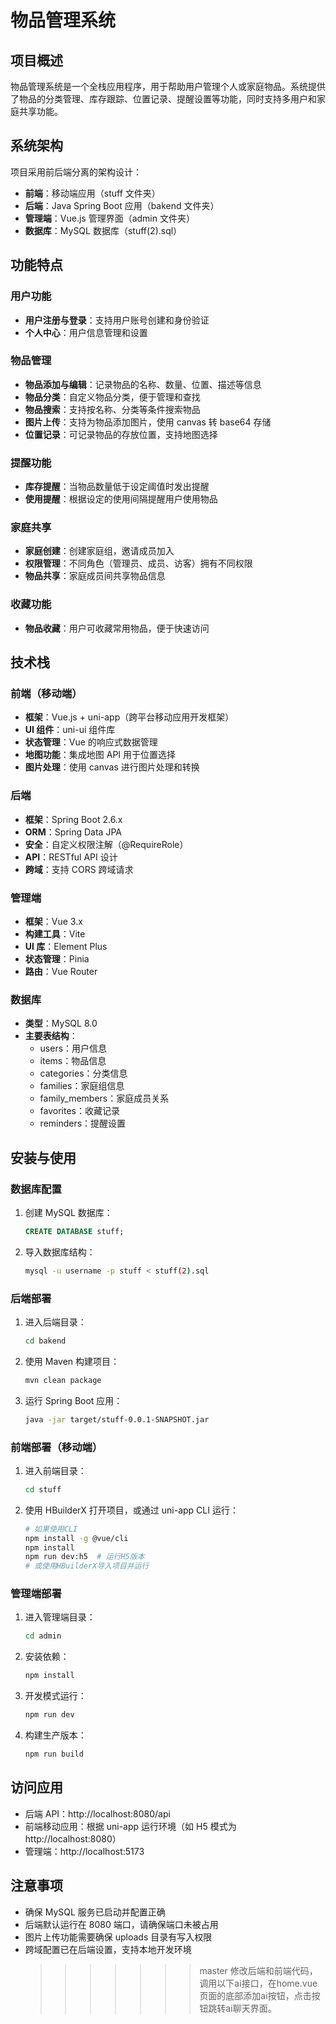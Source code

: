 # 物品管理系统

## 项目概述

物品管理系统是一个全栈应用程序，用于帮助用户管理个人或家庭物品。系统提供了物品的分类管理、库存跟踪、位置记录、提醒设置等功能，同时支持多用户和家庭共享功能。

## 系统架构

项目采用前后端分离的架构设计：

- **前端**：移动端应用（stuff 文件夹）
- **后端**：Java Spring Boot 应用（bakend 文件夹）
- **管理端**：Vue.js 管理界面（admin 文件夹）
- **数据库**：MySQL 数据库（stuff(2).sql）

## 功能特点

### 用户功能

- **用户注册与登录**：支持用户账号创建和身份验证
- **个人中心**：用户信息管理和设置

### 物品管理

- **物品添加与编辑**：记录物品的名称、数量、位置、描述等信息
- **物品分类**：自定义物品分类，便于管理和查找
- **物品搜索**：支持按名称、分类等条件搜索物品
- **图片上传**：支持为物品添加图片，使用 canvas 转 base64 存储
- **位置记录**：可记录物品的存放位置，支持地图选择

### 提醒功能

- **库存提醒**：当物品数量低于设定阈值时发出提醒
- **使用提醒**：根据设定的使用间隔提醒用户使用物品

### 家庭共享

- **家庭创建**：创建家庭组，邀请成员加入
- **权限管理**：不同角色（管理员、成员、访客）拥有不同权限
- **物品共享**：家庭成员间共享物品信息

### 收藏功能

- **物品收藏**：用户可收藏常用物品，便于快速访问

## 技术栈

### 前端（移动端）

- **框架**：Vue.js + uni-app（跨平台移动应用开发框架）
- **UI 组件**：uni-ui 组件库
- **状态管理**：Vue 的响应式数据管理
- **地图功能**：集成地图 API 用于位置选择
- **图片处理**：使用 canvas 进行图片处理和转换

### 后端

- **框架**：Spring Boot 2.6.x
- **ORM**：Spring Data JPA
- **安全**：自定义权限注解（@RequireRole）
- **API**：RESTful API 设计
- **跨域**：支持 CORS 跨域请求

### 管理端

- **框架**：Vue 3.x
- **构建工具**：Vite
- **UI 库**：Element Plus
- **状态管理**：Pinia
- **路由**：Vue Router

### 数据库

- **类型**：MySQL 8.0
- **主要表结构**：
  - users：用户信息
  - items：物品信息
  - categories：分类信息
  - families：家庭组信息
  - family_members：家庭成员关系
  - favorites：收藏记录
  - reminders：提醒设置

## 安装与使用

### 数据库配置

1. 创建 MySQL 数据库：

   ```sql
   CREATE DATABASE stuff;
   ```

2. 导入数据库结构：
   ```bash
   mysql -u username -p stuff < stuff(2).sql
   ```

### 后端部署

1. 进入后端目录：

   ```bash
   cd bakend
   ```

2. 使用 Maven 构建项目：

   ```bash
   mvn clean package
   ```

3. 运行 Spring Boot 应用：
   ```bash
   java -jar target/stuff-0.0.1-SNAPSHOT.jar
   ```

### 前端部署（移动端）

1. 进入前端目录：

   ```bash
   cd stuff
   ```

2. 使用 HBuilderX 打开项目，或通过 uni-app CLI 运行：
   ```bash
   # 如果使用CLI
   npm install -g @vue/cli
   npm install
   npm run dev:h5  # 运行H5版本
   # 或使用HBuilderX导入项目并运行
   ```

### 管理端部署

1. 进入管理端目录：

   ```bash
   cd admin
   ```

2. 安装依赖：

   ```bash
   npm install
   ```

3. 开发模式运行：

   ```bash
   npm run dev
   ```

4. 构建生产版本：
   ```bash
   npm run build
   ```

## 访问应用

- 后端 API：http://localhost:8080/api
- 前端移动应用：根据 uni-app 运行环境（如 H5 模式为 http://localhost:8080）
- 管理端：http://localhost:5173

## 注意事项

- 确保 MySQL 服务已启动并配置正确
- 后端默认运行在 8080 端口，请确保端口未被占用
- 图片上传功能需要确保 uploads 目录有写入权限
- 跨域配置已在后端设置，支持本地开发环境
  > > > > > > > master
修改后端和前端代码，调用以下ai接口，在home.vue页面的底部添加ai按钮，点击按钮跳转ai聊天界面。
